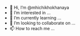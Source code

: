 - 👋 Hi, I’m @mhichikhokhanaya
- 👀 I’m interested in ...
- 🌱 I’m currently learning ...
- 💞️ I’m looking to collaborate on ...
- 📫 How to reach me ...

<!---
mhichikhokhanaya is a ✨ special ✨ repository because its `README.md` (this file) appears on your GitHub profile.
You can click the Preview link to take a look at your changes.
--->
